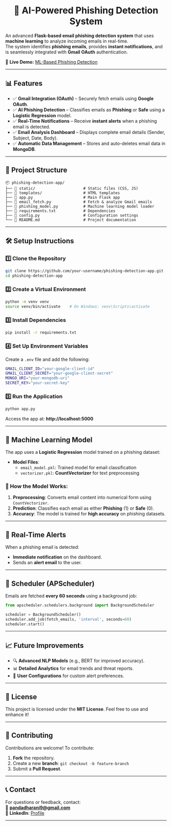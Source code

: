 
<h1 align="center">🚀 AI-Powered Phishing Detection System</h1>

An advanced <strong>Flask-based email phishing detection system</strong> that uses <strong>machine learning</strong> to analyze incoming emails in real-time.  
The system identifies <strong>phishing emails</strong>, provides <strong>instant notifications</strong>, and is seamlessly integrated with <strong>Gmail OAuth</strong> authentication.

📎 <strong>Live Demo:</strong> [ML-Based Phishing Detection](https://ml-based-phishing-detection.onrender.com)

---

## 📊 Features

- ✅ <strong>Gmail Integration (OAuth)</strong> – Securely fetch emails using <strong>Google OAuth</strong>.
- ✅ <strong>AI Phishing Detection</strong> – Classifies emails as <strong>Phishing</strong> or <strong>Safe</strong> using a <strong>Logistic Regression</strong> model.
- ✅ <strong>Real-Time Notifications</strong> – Receive <strong>instant alerts</strong> when a phishing email is detected.
- ✅ <strong>Email Analysis Dashboard</strong> – Displays complete email details (Sender, Subject, Date, Body).
- ✅ <strong>Automatic Data Management</strong> – Stores and auto-deletes email data in <strong>MongoDB</strong>.

---

## 📂 Project Structure

```
📦 phishing-detection-app/
├── 📁 static/                     # Static files (CSS, JS)
├── 📁 templates/                  # HTML templates
├── 📄 app.py                      # Main Flask app
├── 📄 email_fetch.py              # Fetch & analyze Gmail emails
├── 📄 phishing_model.py           # Machine learning model loader
├── 📄 requirements.txt            # Dependencies
├── 📄 config.py                   # Configuration settings
└── 📄 README.md                   # Project documentation
```

---

## 🛠️ Setup Instructions

### 1️⃣ Clone the Repository

```bash
git clone https://github.com/your-username/phishing-detection-app.git
cd phishing-detection-app
```

### 2️⃣ Create a Virtual Environment

```bash
python -m venv venv
source venv/bin/activate    # On Windows: venv\Scripts\activate
```

### 3️⃣ Install Dependencies

```bash
pip install -r requirements.txt
```

### 4️⃣ Set Up Environment Variables

Create a `.env` file and add the following:

```bash
GMAIL_CLIENT_ID="your-google-client-id"
GMAIL_CLIENT_SECRET="your-google-client-secret"
MONGO_URI="your-mongodb-uri"
SECRET_KEY="your-secret-key"
```

### 5️⃣ Run the Application

```bash
python app.py
```

Access the app at: **http://localhost:5000**

---

## 🤖 Machine Learning Model

The app uses a **Logistic Regression** model trained on a phishing dataset:

- **Model Files**:  
    - `email_model.pkl`: Trained model for email classification  
    - `vectorizer.pkl`: **CountVectorizer** for text preprocessing  

### 🧠 How the Model Works:

1. **Preprocessing**: Converts email content into numerical form using `CountVectorizer`.  
2. **Prediction**: Classifies each email as either **Phishing** (1) or **Safe** (0).  
3. **Accuracy**: The model is trained for **high accuracy** on phishing datasets.  

---

## 📧 Real-Time Alerts

When a phishing email is detected:

- **Immediate notification** on the dashboard.
- Sends an **alert email** to the user.

---

## 📅 Scheduler (APScheduler)

Emails are fetched **every 60 seconds** using a background job:

```python
from apscheduler.schedulers.background import BackgroundScheduler

scheduler = BackgroundScheduler()
scheduler.add_job(fetch_emails, 'interval', seconds=60)
scheduler.start()
```

---

## 📈 Future Improvements

- 🔍 **Advanced NLP Models** (e.g., BERT for improved accuracy).  
- 📊 **Detailed Analytics** for email trends and threat reports.  
- 🔔 **User Configurations** for custom alert preferences.  

---

## 📜 License

This project is licensed under the **MIT License**. Feel free to use and enhance it!

---

## 🙌 Contributing

Contributions are welcome! To contribute:

1. **Fork** the repository.  
2. Create a new **branch**: `git checkout -b feature-branch`  
3. Submit a **Pull Request**.  

---

## 📞 Contact

For questions or feedback, contact:  
📧 **pandadharani9@gmail.com**  
🔗 **LinkedIn**: [Profile](https://www.linkedin.com/in/dharanidhar-panda-92491724b/)  

---
